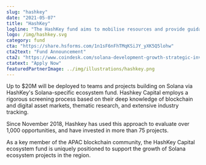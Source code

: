 ```yaml
---
slug: "hashkey"
date: "2021-05-07"
title: "HashKey"
logline: "The HashKey fund aims to mobilise resources and provide guidance to Solana projects looking to access institutional and retail markets."
logo: /img/hashkey.svg
category: fund
cta: "https://share.hsforms.com/1n1sF6nFhTMqKSiJY_yXK5Q5lohw"
cta2text: "Fund Announcement"
cta2: "https://www.coindesk.com/solana-development-growth-strategic-investment-funds"
ctatext: "Apply Now"
featuredPartnerImage: ../img/illustrations/hashkey.png
---
```


Up to $20M will be deployed to teams and projects building on Solana via HashKey's Solana-specific ecosystem fund. Hashkey Capital employs a rigorous screening process based on their deep knowledge of blockchain and digital asset markets, thematic research, and extensive industry tracking.

Since November 2018, Hashkey has used this approach to evaluate over 1,000 opportunities, and have invested in more than 75 projects.

As a key member of the APAC blockchain community, the HashKey Capital ecosystem fund is uniquely positioned to support the growth of Solana ecosystem projects in the region.

